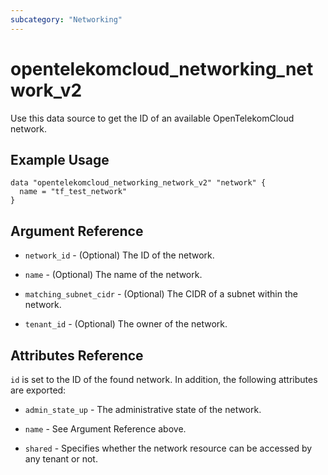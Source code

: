 ```yaml
---
subcategory: "Networking"
---
```


# opentelekomcloud_networking_network_v2

Use this data source to get the ID of an available OpenTelekomCloud network.

## Example Usage

```hcl
data "opentelekomcloud_networking_network_v2" "network" {
  name = "tf_test_network"
}
```

## Argument Reference

* `network_id` - (Optional) The ID of the network.

* `name` - (Optional) The name of the network.

* `matching_subnet_cidr` - (Optional) The CIDR of a subnet within the network.

* `tenant_id` - (Optional) The owner of the network.

## Attributes Reference

`id` is set to the ID of the found network. In addition, the following attributes are exported:

* `admin_state_up` - The administrative state of the network.

* `name` - See Argument Reference above.

* `shared` - Specifies whether the network resource can be accessed by any tenant or not.
